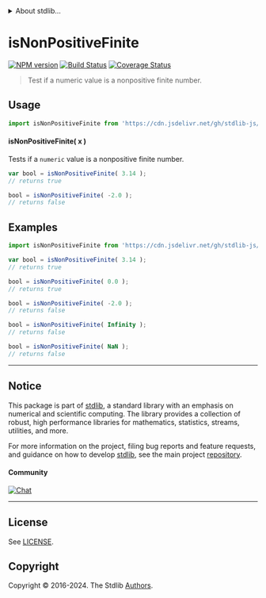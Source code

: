 <!--

@license Apache-2.0

Copyright (c) 2022 The Stdlib Authors.

Licensed under the Apache License, Version 2.0 (the "License");
you may not use this file except in compliance with the License.
You may obtain a copy of the License at

   http://www.apache.org/licenses/LICENSE-2.0

Unless required by applicable law or agreed to in writing, software
distributed under the License is distributed on an "AS IS" BASIS,
WITHOUT WARRANTIES OR CONDITIONS OF ANY KIND, either express or implied.
See the License for the specific language governing permissions and
limitations under the License.

-->


<details>
  <summary>
    About stdlib...
  </summary>
  <p>We believe in a future in which the web is a preferred environment for numerical computation. To help realize this future, we've built stdlib. stdlib is a standard library, with an emphasis on numerical and scientific computation, written in JavaScript (and C) for execution in browsers and in Node.js.</p>
  <p>The library is fully decomposable, being architected in such a way that you can swap out and mix and match APIs and functionality to cater to your exact preferences and use cases.</p>
  <p>When you use stdlib, you can be absolutely certain that you are using the most thorough, rigorous, well-written, studied, documented, tested, measured, and high-quality code out there.</p>
  <p>To join us in bringing numerical computing to the web, get started by checking us out on <a href="https://github.com/stdlib-js/stdlib">GitHub</a>, and please consider <a href="https://opencollective.com/stdlib">financially supporting stdlib</a>. We greatly appreciate your continued support!</p>
</details>

# isNonPositiveFinite

[![NPM version][npm-image]][npm-url] [![Build Status][test-image]][test-url] [![Coverage Status][coverage-image]][coverage-url] <!-- [![dependencies][dependencies-image]][dependencies-url] -->

> Test if a numeric value is a nonpositive finite number.



<section class="usage">

## Usage

```javascript
import isNonPositiveFinite from 'https://cdn.jsdelivr.net/gh/stdlib-js/math-base-assert-is-nonpositive-finite@deno/mod.js';
```

#### isNonPositiveFinite( x )

Tests if a `numeric` value is a nonpositive finite number.

```javascript
var bool = isNonPositiveFinite( 3.14 );
// returns true

bool = isNonPositiveFinite( -2.0 );
// returns false
```

</section>

<!-- /.usage -->

<section class="notes">

</section>

<!-- /.notes -->

<section class="examples">

## Examples

<!-- eslint no-undef: "error" -->

```javascript
import isNonPositiveFinite from 'https://cdn.jsdelivr.net/gh/stdlib-js/math-base-assert-is-nonpositive-finite@deno/mod.js';

var bool = isNonPositiveFinite( 3.14 );
// returns true

bool = isNonPositiveFinite( 0.0 );
// returns true

bool = isNonPositiveFinite( -2.0 );
// returns false

bool = isNonPositiveFinite( Infinity );
// returns false

bool = isNonPositiveFinite( NaN );
// returns false
```

</section>

<!-- /.examples -->

<!-- Section for related `stdlib` packages. Do not manually edit this section, as it is automatically populated. -->

<section class="related">

</section>

<!-- /.related -->

<!-- Section for all links. Make sure to keep an empty line after the `section` element and another before the `/section` close. -->


<section class="main-repo" >

* * *

## Notice

This package is part of [stdlib][stdlib], a standard library with an emphasis on numerical and scientific computing. The library provides a collection of robust, high performance libraries for mathematics, statistics, streams, utilities, and more.

For more information on the project, filing bug reports and feature requests, and guidance on how to develop [stdlib][stdlib], see the main project [repository][stdlib].

#### Community

[![Chat][chat-image]][chat-url]

---

## License

See [LICENSE][stdlib-license].


## Copyright

Copyright &copy; 2016-2024. The Stdlib [Authors][stdlib-authors].

</section>

<!-- /.stdlib -->

<!-- Section for all links. Make sure to keep an empty line after the `section` element and another before the `/section` close. -->

<section class="links">

[npm-image]: http://img.shields.io/npm/v/@stdlib/math-base-assert-is-nonpositive-finite.svg
[npm-url]: https://npmjs.org/package/@stdlib/math-base-assert-is-nonpositive-finite

[test-image]: https://github.com/stdlib-js/math-base-assert-is-nonpositive-finite/actions/workflows/test.yml/badge.svg?branch=v0.2.0
[test-url]: https://github.com/stdlib-js/math-base-assert-is-nonpositive-finite/actions/workflows/test.yml?query=branch:v0.2.0

[coverage-image]: https://img.shields.io/codecov/c/github/stdlib-js/math-base-assert-is-nonpositive-finite/main.svg
[coverage-url]: https://codecov.io/github/stdlib-js/math-base-assert-is-nonpositive-finite?branch=main

<!--

[dependencies-image]: https://img.shields.io/david/stdlib-js/math-base-assert-is-nonpositive-finite.svg
[dependencies-url]: https://david-dm.org/stdlib-js/math-base-assert-is-nonpositive-finite/main

-->

[chat-image]: https://img.shields.io/gitter/room/stdlib-js/stdlib.svg
[chat-url]: https://app.gitter.im/#/room/#stdlib-js_stdlib:gitter.im

[stdlib]: https://github.com/stdlib-js/stdlib

[stdlib-authors]: https://github.com/stdlib-js/stdlib/graphs/contributors

[umd]: https://github.com/umdjs/umd
[es-module]: https://developer.mozilla.org/en-US/docs/Web/JavaScript/Guide/Modules

[deno-url]: https://github.com/stdlib-js/math-base-assert-is-nonpositive-finite/tree/deno
[deno-readme]: https://github.com/stdlib-js/math-base-assert-is-nonpositive-finite/blob/deno/README.md
[umd-url]: https://github.com/stdlib-js/math-base-assert-is-nonpositive-finite/tree/umd
[umd-readme]: https://github.com/stdlib-js/math-base-assert-is-nonpositive-finite/blob/umd/README.md
[esm-url]: https://github.com/stdlib-js/math-base-assert-is-nonpositive-finite/tree/esm
[esm-readme]: https://github.com/stdlib-js/math-base-assert-is-nonpositive-finite/blob/esm/README.md
[branches-url]: https://github.com/stdlib-js/math-base-assert-is-nonpositive-finite/blob/main/branches.md

[stdlib-license]: https://raw.githubusercontent.com/stdlib-js/math-base-assert-is-nonpositive-finite/main/LICENSE

<!-- <related-links> -->

<!-- </related-links> -->

</section>

<!-- /.links -->
